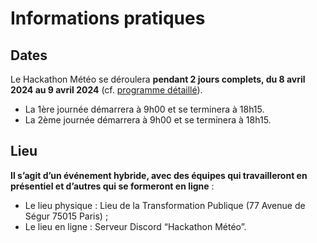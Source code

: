 # Informations pratiques

## **Dates**

Le Hackathon Météo se déroulera **pendant 2 jours complets, du 8 avril 2024 au 9 avril 2024** (cf. [programme](programme.md)[ détaillé](programme.md)).

* La 1ère journée démarrera à 9h00 et se terminera à 18h15.
* La 2ème journée démarrera à 9h00 et se terminera à 18h15.

## **Lieu**

**Il s’agit d’un événement hybride, avec des équipes qui travailleront en présentiel et d’autres qui se formeront en ligne** :

* Le lieu physique : Lieu de la Transformation Publique (77 Avenue de Ségur 75015 Paris) ;
* Le lieu en ligne : Serveur Discord “Hackathon Météo”.
